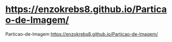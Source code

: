 # https://enzokrebs8.github.io/Particao-de-Imagem/
Particao-de-Imagem
https://enzokrebs8.github.io/Particao-de-Imagem/
